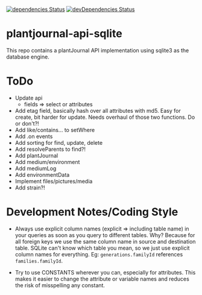 [![dependencies Status](https://david-dm.org/Nostradamos/plantjournal/status.svg)](https://david-dm.org/Nostradamos/plantjournal) [![devDependencies Status](https://david-dm.org/Nostradamos/plantjournal-api-sqlite/dev-status.svg)](https://david-dm.org/Nostradamos/plantjournal?type=dev)

plantjournal-api-sqlite
=======================

This repo contains a plantJournal API implementation using sqlite3 as the database engine.


ToDo
=====

* Update api
  - fields => select or attributes
* Add etag field, basically hash over all attributes with md5. Easy for create,
  bit harder for update. Needs overhaul of those two functions. Do or don't?!
* Add like/contains... to setWhere
* Add .on events
* Add sorting for find, update, delete
* Add resolveParents to find?!
* Add plantJournal
* Add medium/environment
* Add mediumLog
* Add environmentData
* Implement files/pictures/media
* Add strain?!

Development Notes/Coding Style
==============================

* Always use explicit column names (explicit => including table name) in your queries as soon as you query to different tables. Why? Because for all foreign keys we use the same column name in source and destination table. SQLite can't know which table you mean, so we just use explicit column names for everything. Eg: `generations.familyId` references `families.familyId`.

* Try to use CONSTANTS wherever you can, especially for attributes. This makes it easier to change the attribute or variable names and reduces the risk of misspelling any constant.
